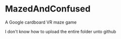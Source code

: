 # MazedAndConfused
A Google cardboard VR maze game

I don't know how to upload the entire folder unto github
